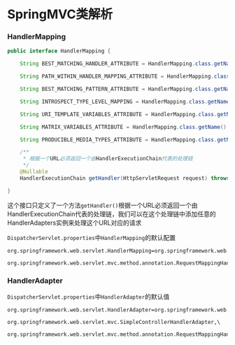 # SpringMVC类解析

### HandlerMapping

```java
public interface HandlerMapping {

	String BEST_MATCHING_HANDLER_ATTRIBUTE = HandlerMapping.class.getName() + ".bestMatchingHandler";

	String PATH_WITHIN_HANDLER_MAPPING_ATTRIBUTE = HandlerMapping.class.getName() + ".pathWithinHandlerMapping";

	String BEST_MATCHING_PATTERN_ATTRIBUTE = HandlerMapping.class.getName() + ".bestMatchingPattern";

	String INTROSPECT_TYPE_LEVEL_MAPPING = HandlerMapping.class.getName() + ".introspectTypeLevelMapping";

	String URI_TEMPLATE_VARIABLES_ATTRIBUTE = HandlerMapping.class.getName() + ".uriTemplateVariables";

	String MATRIX_VARIABLES_ATTRIBUTE = HandlerMapping.class.getName() + ".matrixVariables";

	String PRODUCIBLE_MEDIA_TYPES_ATTRIBUTE = HandlerMapping.class.getName() + ".producibleMediaTypes";

	/**
	 * 根据一个URL必须返回一个由HandlerExecutionChain代表的处理链
	 */
	@Nullable
	HandlerExecutionChain getHandler(HttpServletRequest request) throws Exception;

}
```

这个接口只定义了一个方法`getHandler()`根据一个URL必须返回一个由HandlerExecutionChain代表的处理链，我们可以在这个处理链中添加任意的HandlerAdapters实例来处理这个URL对应的请求

`DispatcherServlet.properties`中`HandlerMapping`的默认配置

```properties
org.springframework.web.servlet.HandlerMapping=org.springframework.web.servlet.handler.BeanNameUrlHandlerMapping,\
	org.springframework.web.servlet.mvc.method.annotation.RequestMappingHandlerMapping
```

### HandlerAdapter

`DispatcherServlet.properties`中`HandlerAdapter`的默认值	

```properties
org.springframework.web.servlet.HandlerAdapter=org.springframework.web.servlet.mvc.HttpRequestHandlerAdapter,\
	org.springframework.web.servlet.mvc.SimpleControllerHandlerAdapter,\
	org.springframework.web.servlet.mvc.method.annotation.RequestMappingHandlerAdapter
```

